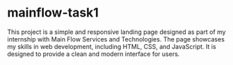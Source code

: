 # mainflow-task1
This project is a simple and responsive landing page designed as part of my internship with Main Flow Services and Technologies. The page showcases my skills in web development, including HTML, CSS, and JavaScript. It is designed to provide a clean and modern interface for users.
